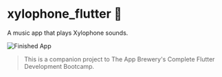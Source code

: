 # xylophone_flutter 🎹

A music app that plays Xylophone sounds.

![Finished App](https://github.com/londonappbrewery/Images/blob/master/Xylophone.png)

>This is a companion project to The App Brewery's Complete Flutter Development Bootcamp.
